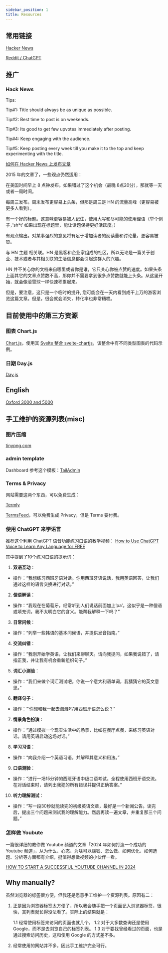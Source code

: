 ```yaml
---
sidebar_position: 1
title: Resources
---
```


## 常用链接

[Hacker News](https://news.ycombinator.com/)

[Reddit / ChatGPT](https://www.reddit.com/r/ChatGPT/)


## 推广

### Hack News


Tips:

Tip#1: Title should always be as unique as possible.

Tip#2: Best time to post is on weekends.

Tip#3: Its good to get few upvotes immediately after posting.

Tip#4: Keep engaging with the audience.

Tip#5: Keep posting every week till you make it to the top and keep experimenting with the title.


[如何在 Hacker News 上发布文章](https://nsdont.tech/2016/03/29/%E8%AF%91-%E5%A6%82%E4%BD%95%E5%9C%A8-Hacker-News-%E4%B8%8A%E5%8F%91%E5%B8%83%E6%96%87%E7%AB%A0/)

2015 年的文章了，一些观点仍然适用：

在美国时间早上 8 点钟发布。如果错过了这个机会（最晚 8点20分），那就等一天或者一周时间。

每周三发布。周末发布更容易上头条，但那是周三是 HN 的流量高峰（更容易被更多人看到）。

有一个好的标题。这意味更容易被人记住，使用大写和尽可能的使用俚语（举个例子，’sh*t’ 如果出现在标题里，能让话题保持更好活跃度。）

有观点输出。对某事强烈的意见将有足于增加读者的阅读量和讨论量，更容易被赞。

与 HN 主题 相关联。HN 是黑客和企业家组成的社区，所以无论是一篇关于创业、技术或者与其相关联的生活信息都会引起这群人的兴趣。

HN 并不关心你的文档来自哪里或者你是谁，它只关心你被点赞的速度。如果头条上面其它的文章点赞数不高，那你并不需要拿到很多点赞数就能上头条。从这里开始，就会像滚雪球一样快速积累起来。

但是，要注意，这只是一个临时的提升, 您可能会在一天内看到成干上万的游客浏览这篇文章。但是，很会就会消失，转化率也非常糟糕。



## 目前使用中的第三方资源

### 图表 Chart.js

[Chart.js](https://www.chartjs.org/)，使用其 [Svelte 整合 svelte-chartjs](https://github.com/SauravKanchan/svelte-chartjs)，该整合中有不同类型图表的代码示例。

### 日期 Day.js

[Day.js](https://github.com/iamkun/dayjs)


## English

[Oxford 3000 and 5000](https://www.oxfordlearnersdictionaries.com/wordlists/oxford3000-5000)



## 手工维护的资源列表(misc)


### 图片压缩

[tinypng.com](https://tinypng.com/)


### admin template

Dashboard 参考这个模板：[TailAdmin](https://tailadmin.com/)


### Terms & Privacy

网站需要这两个东西，可以免费生成：

[Termly](https://termly.io/)

[TermsFeed](https://www.termsfeed.com/)，可以免费生成 Privacy，但是 Terms 要付费。


### 使用 ChatGPT 来学语言

推荐这个利用 ChatGPT 语音功能练习口语的教学视频：
[How to Use ChatGPT Voice to Learn Any Language for FREE](https://www.youtube.com/watch?v=w_6j9R6v0n4)

其中提到了10个练习口语的提示词：

1. **双语互动**：
  - 操作：“我想练习西班牙语对话。你用西班牙语说话，我用英语回答，让我们通过这样的语言交换进行对话。”

2. **俚语解读**：
  - 操作：“我现在在葡萄牙，经常听到人们说话前面加上‘pa’。这似乎是一种俚语或填充词，我不太明白它的含义。能帮我解释一下吗？”

3. **日常问候**：
  - 操作：“列举一些韩语的基本问候语，并提供发音指南。”

4. **交流纠错**：
  - 操作：“我刚开始学英语，让我们来聊聊天。请向我提问，如果我说错了，请指正我，并让我有机会重新组织句子。”

5. **词汇小测验**：
  - 操作：“我们来做个词汇测试吧。你说一个意大利语单词，我猜猜它的英文意思。”

6. **翻译句子**：
  - 操作：“‘你想和我一起去海滩吗’用西班牙语怎么说？”

7. **情景角色扮演**：
  - 操作：“通过模拟一个现实生活中的场景，比如在餐厅点餐，来练习英语对话。请用英语启动这场对话。”

8. **学习习语**：
  - 操作：“向我介绍一个英语习语，并解释其意义和用法。”

9. **口语测验**：
  - 操作：“进行一场15分钟的西班牙语中级口语考试。全程使用西班牙语交流。在对话结束时，请列出我犯的所有错误并提供正确答案。”

10. **听力理解测试**：
  - 操作：“写一段30秒就能读完的初级英语文章，最好是一个新闻公告。读完后，提出三个问题来测试我的理解能力。然后再读一遍文章，并重复那三个问题。”


### 怎样做 Youbute

一篇很详细的教你做 Youtube 频道的文章「2024 年如何打造一个成功的 Youtube 频道」，从为什么、心态、为啥可以赚钱、怎么做、如何优化、如何选题、分析等方面都有介绍，挺值得想做视频的小伙伴一看。

[HOW TO START A SUCCESSFUL YOUTUBE CHANNEL IN 2024](https://timqueen.com/youtube-start-channel/)


## Why manually?

虽然浏览器的标签很方便，但我还是愿意手工维护一个资源列表。原因有二：

1. 正是因为浏览器标签太方便了，所以我会随手把一个页面记入浏览器标签，很快，其列表就长得没法看了。实际上的结果就是：

    1.1 经常使用标签来访问的页面也就几个。
    1.2 对于大多数查询还是使用 Google，而不是去浏览自己的标签列表。
    1.3 对于要找曾经看过的页面，也是通过搜索访问历史，这和使用 Google 的方式差不多。

2. 经常使用的网站并不多，因此手工维护完全可行。



